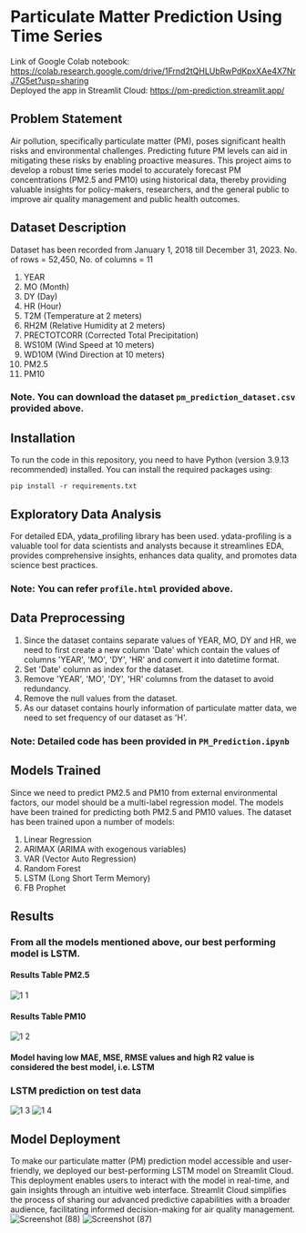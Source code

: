 # Particulate Matter Prediction Using Time Series
Link of Google Colab notebook: https://colab.research.google.com/drive/1Frnd2tQHLUbRwPdKpxXAe4X7NrJ7G5et?usp=sharing   
Deployed the app in Streamlit Cloud: https://pm-prediction.streamlit.app/
## Problem Statement
Air pollution, specifically particulate matter (PM), poses significant health risks and environmental challenges. Predicting future PM levels can aid in mitigating these risks by enabling proactive measures. This project aims to develop a robust time series model to accurately forecast PM concentrations (PM2.5 and PM10) using historical data, thereby providing valuable insights for policy-makers, researchers, and the general public to improve air quality management and public health outcomes.
## Dataset Description
Dataset has been recorded from January 1, 2018 till December 31, 2023. 
No. of rows = 52,450, 
No. of columns = 11
1. YEAR
2. MO (Month)
3. DY (Day)
4. HR (Hour)
5. T2M (Temperature at 2 meters)
6. RH2M (Relative Humidity at 2 meters)
7. PRECTOTCORR (Corrected Total Precipitation)
8. WS10M (Wind Speed at 10 meters)
9. WD10M (Wind Direction at 10 meters)
10. PM2.5
11. PM10
### Note. You can download the dataset `pm_prediction_dataset.csv` provided above.

## Installation
To run the code in this repository, you need to have Python (version 3.9.13 recommended) installed. You can install the required packages using:

```bashfrequency 
pip install -r requirements.txt
```
## Exploratory Data Analysis
For detailed EDA, ydata_profiling library has been used. ydata-profiling is a valuable tool for data scientists and analysts because it streamlines EDA, provides comprehensive insights, enhances data quality, and promotes data science best practices.
### Note: You can refer `profile.html` provided above.

## Data Preprocessing
1. Since the dataset contains separate values of YEAR, MO, DY and HR, we need to first create a new column 'Date' which contain the values of columns 'YEAR', 'MO', 'DY', 'HR' and convert it into datetime format.
2. Set 'Date' column as index for the dataset.
3. Remove 'YEAR', 'MO', 'DY', 'HR' columns from the dataset to avoid redundancy.
4. Remove the null values from the dataset.
5. As our dataset contains hourly information of particulate matter data, we need to set frequency of our dataset as 'H'.
### Note: Detailed code has been provided in `PM_Prediction.ipynb`

## Models Trained
Since we need to predict PM2.5 and PM10 from external environmental factors, our model should be a multi-label regression model. The models have been trained for predicting both PM2.5 and PM10 values. The dataset has been trained upon a number of models:
1. Linear Regression
2. ARIMAX (ARIMA with exogenous variables)
3. VAR (Vector Auto Regression)
4. Random Forest
5. LSTM (Long Short Term Memory)
6. FB Prophet
## Results
### From all the models mentioned above, our best performing model is LSTM.
#### Results Table PM2.5
![1 1](https://github.com/Tejas320/Particulate_Matter_Prediction/assets/73283098/a2102f4b-e5a5-4f6d-917d-7edfc8a2b022)
#### Results Table PM10
![1 2](https://github.com/Tejas320/Particulate_Matter_Prediction/assets/73283098/1a30d4c1-cc7a-43e3-b727-409e0a6545ac)
#### Model having low MAE, MSE, RMSE values and high R2 value is considered the best model, i.e. LSTM
### LSTM prediction on test data
![1 3](https://github.com/Tejas320/Particulate_Matter_Prediction/assets/73283098/d0999be0-2a0e-404d-b8df-7aec585c806e)
![1 4](https://github.com/Tejas320/Particulate_Matter_Prediction/assets/73283098/7629c9a6-de41-4405-94b0-32dadc04f8a9)
## Model Deployment
To make our particulate matter (PM) prediction model accessible and user-friendly, we deployed our best-performing LSTM model on Streamlit Cloud. This deployment enables users to interact with the model in real-time, and gain insights through an intuitive web interface. Streamlit Cloud simplifies the process of sharing our advanced predictive capabilities with a broader audience, facilitating informed decision-making for air quality management.
![Screenshot (88)](https://github.com/Tejas320/Particulate_Matter_Prediction/assets/73283098/7b92ece1-d2ea-431b-a16b-6eccbede6d62)
![Screenshot (87)](https://github.com/Tejas320/Particulate_Matter_Prediction/assets/73283098/3c0ee67b-62c3-463d-9345-38c878651e47)



